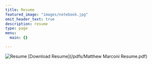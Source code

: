 ```yaml
---
title: Resume
featured_image: "images/notebook.jpg"
omit_header_text: true
description: resume
type: page
menu:
  main: {}

---
```


![Resume](/static/resume1.jpg)
[Download Resume](/pdfs/Matthew Marconi Resume.pdf)
<a href="Matthew Marconi Resume.pdf"></a>